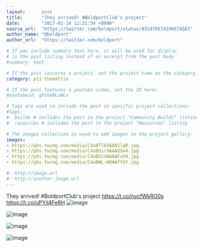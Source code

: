 ```yaml
---
layout:      post
title:       "They arrived! #BoldportClub's project"
date:        "2017-02-14 12:21:54 +0000"
source_url:  "https://twitter.com/boldport/status/831478574196674561"
author_name: "@boldport"
author_url:  "https://twitter.com/boldport"

# If you include summary text here, it will be used for display
# in the post listing instead of an excerpt from the post body
#summary: text

# If the post concerns a project, set the project name as the category:
category: p11-thematrix

# If the post features a youtube video, set the ID here:
#youtubeid: gXsVeNLuWLw

# Tags are used to include the post in specific project collections:
#tags:
#- builds # includes the post in the project "Community Builds" listing
#- resources # includes the post in the project "Resources" listing

# The images collection is used to add images to the project gallery:
images:
- https://pbs.twimg.com/media/C4oBTl6XAAASlqR.jpg
- https://pbs.twimg.com/media/C4oBUsrXAAAOSw4.jpg
- https://pbs.twimg.com/media/C4oBVc3WAAAFvh8.jpg
- https://pbs.twimg.com/media/C4oBWL-W8AAftSY.jpg

#- http://image.url
#- http://another_image.url
---
```


They arrived! #BoldportClub's project https://t.co/nycfWkRO0s https://t.co/uPYjl4Fe6H
![image](https://pbs.twimg.com/media/C4oBTl6XAAASlqR.jpg)

![image](https://pbs.twimg.com/media/C4oBUsrXAAAOSw4.jpg)

![image](https://pbs.twimg.com/media/C4oBVc3WAAAFvh8.jpg)

![image](https://pbs.twimg.com/media/C4oBWL-W8AAftSY.jpg)


